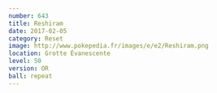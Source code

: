 ```yaml
---
number: 643
title: Reshiram
date: 2017-02-05
category: Reset
image: http://www.pokepedia.fr/images/e/e2/Reshiram.png
location: Grotte Évanescente
level: 50
version: OR
ball: repeat
---
```

